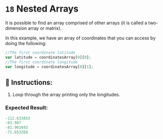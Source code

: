# `18` Nested Arrays

It is possible to find an array comprised of other arrays (it is called a two-dimension array or matrix).

In this example, we have an array of coordinates that you can access by doing the following:

```js
//The first coordinate latitude
var latitude = coordinatesArray[0][0];
//The first coordinate longitude
var longitude = coordinatesArray[0][1];
```

## 📝 Instructions:

1. Loop through the array printing only the longitudes.


### Expected Result:

```js
-112.633853
-63.987
-81.901693
-71.653268
```